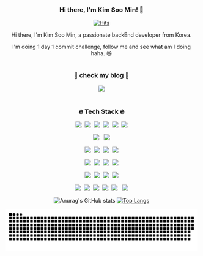 <div align="center">

### Hi there, I'm Kim Soo Min! 👋

[![Hits](https://hits.seeyoufarm.com/api/count/incr/badge.svg?url=https%3A%2F%2Fgithub.com%2Findeeeah&count_bg=%2379C83D&title_bg=%23555555&icon=&icon_color=%23E7E7E7&title=hits&edge_flat=false)](https://hits.seeyoufarm.com)

<p>Hi there, I'm Kim Soo Min, a passionate backEnd developer from Korea.</p>
<p>I'm doing 1 day 1 commit challenge, follow me and see what am I doing haha. 😆</p>

#
<h3>🌷 check my blog 🌷</h3>

<p><a href="https://indeeah.notion.site/98aa743cc49f4f3dbf61ef75dec7ec53" target="_blank"><img src="https://img.shields.io/badge/BLOG-EA4AAA?style=flat&logo=GitHub Sponsors&logoColor=white"/></a></p>

#

<h3>🔥 Tech Stack 🔥</h3>

<p><img src="https://img.shields.io/badge/Node.js-c2c5c5?style=flat&logo=Node.js&logoColor=339933"/>&nbsp;&nbsp;<img src="https://img.shields.io/badge/MySQL-f1d8d9?style=flat&logo=MySQL&logoColor=4479A1"/>&nbsp;&nbsp;<img src="https://img.shields.io/badge/Oracle-f1d8d9?style=flat&logo=Oracle&logoColor=F80000"/>&nbsp;&nbsp;<img src="https://img.shields.io/badge/Bootstrap-yellow?style=flat&logo=Bootstrap&logoColor=7952B3"/>&nbsp;&nbsp;<img src="https://img.shields.io/badge/Spring-lightgrey?style=flat&logo=Spring&logoColor=6DB33F"/>&nbsp;&nbsp;<img src="https://img.shields.io/badge/C-lightgrey?style=flat&logo=C&logoColor=A8B9CC"/></p>

<p><img src="https://img.shields.io/badge/Mocha-green?style=flat&logo=Mocha&logoColor=8D6748"/>&nbsp;&nbsp;
<img src="https://img.shields.io/badge/Jest-green?style=flat&logo=Jest&logoColor=C21325"/></p>

<p><img src="https://img.shields.io/badge/HTML5-E34F26?style=flat&logo=html5&logoColor=white"/>&nbsp;&nbsp;<img src="https://img.shields.io/badge/CSS3-1572B6?style=flat&logo=css3&logoColor=white"/>&nbsp;&nbsp;<img src="https://img.shields.io/badge/JavaScript-gray?style=flat&logo=JavaScript&logoColor=F7DF1E"/>&nbsp;&nbsp;<img src="https://img.shields.io/badge/Vue.js-gray?style=flat&logo=Vue.js&logoColor=4FC08D"/></p>

<p><img src="https://img.shields.io/badge/Amazon AWS-gray?style=flat&logo=Amazon AWS&logoColor=232F3E"/>&nbsp;&nbsp;<img src="https://img.shields.io/badge/AWS Lambda-gray?style=flat&logo=AWS Lambda&logoColor=FF9900"/>&nbsp;&nbsp;<img src="https://img.shields.io/badge/Amazon S3-gray?style=flat&logo=Amazon S3&logoColor=569A31"/>&nbsp;&nbsp;<img src="https://img.shields.io/badge/Amazon API Gateway-gray?style=flat&logo=Amazon API Gateway&logoColor=FF4F8B"/></p>

<p><img src="https://img.shields.io/badge/Amazon CloudWatch-gray?style=flat&logo=Amazon CloudWatch&logoColor=FF4F8B"/>&nbsp;&nbsp;<img src="https://img.shields.io/badge/Amazon SQS-gray?style=flat&logo=Amazon SQS&logoColor=FF4F8B"/>&nbsp;&nbsp;<img src="https://img.shields.io/badge/Amazon DynamoDB-gray?style=flat&logo=Amazon DynamoDB&logoColor=4053D6"/>&nbsp;&nbsp;<img src="https://img.shields.io/badge/Amazon RDS-gray?style=flat&logo=Amazon RDS&logoColor=527FFF"/></p>

<p><img src="https://img.shields.io/badge/Notion-b4f5bd?style=flat&logo=Notion&logoColor=black"/>&nbsp;&nbsp;<img src="https://img.shields.io/badge/GitHub-gray?style=flat&logo=GitHub&logoColor=black"/>&nbsp;&nbsp;<img src="https://img.shields.io/badge/Git-blue?style=flat&logo=Git&logoColor=F05032"/>&nbsp;&nbsp;<img src="https://img.shields.io/badge/Jira-green?style=flat&logo=Jira&logoColor=0052CC"/>&nbsp;&nbsp;<img src="https://img.shields.io/badge/Microsoft Teams-blue?style=flat&logo=Microsoft Teams&logoColor=6264A7"/>
&nbsp;&nbsp;<img src="https://img.shields.io/badge/Discord-blue?style=flat&logo=Discord&logoColor=5865F2"/></p>
  

![Anurag's GitHub stats](https://github-readme-stats.vercel.app/api?username=indeeeah&theme=blue-green&show_icons=true)
[![Top Langs](https://github-readme-stats.vercel.app/api/top-langs/?username=indeeeah&layout=compact&theme=blue-green)](https://github.com/indeeeah/github-readme-stats)

</div>

![snake gif](https://github.com/indeeeah/indeeeah/blob/output/github-contribution-grid-snake.svg)

<!--
**indeeeah/indeeeah** is a ✨ _special_ ✨ repository because its `README.md` (this file) appears on your GitHub profile.

Here are some ideas to get you started:

- 🔭 I’m currently working on ...
- 🌱 I’m currently learning ...
- 👯 I’m looking to collaborate on ...
- 🤔 I’m looking for help with ...
- 💬 Ask me about ...
- 📫 How to reach me: ...
- 😄 Pronouns: ...
- ⚡ Fun fact: ...
-->
